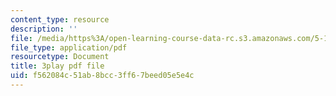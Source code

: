 ```yaml
---
content_type: resource
description: ''
file: /media/https%3A/open-learning-course-data-rc.s3.amazonaws.com/5-111-principles-of-chemical-science-fall-2008/f562084c51ab8bcc3ff67beed05e5e4c_-c-X8zk0ywo.pdf
file_type: application/pdf
resourcetype: Document
title: 3play pdf file
uid: f562084c-51ab-8bcc-3ff6-7beed05e5e4c
---
```

